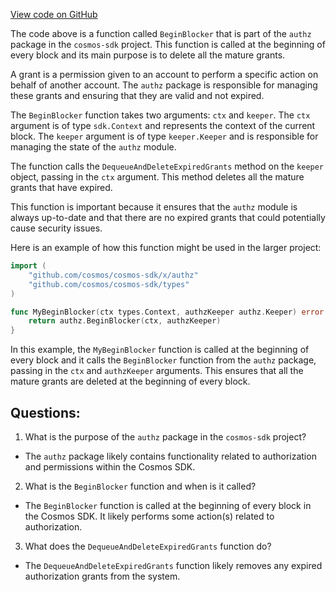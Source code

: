 [View code on GitHub](https://github.com/cosmos/cosmos-sdk/blob/main/x/authz/module/abci.go)

The code above is a function called `BeginBlocker` that is part of the `authz` package in the `cosmos-sdk` project. This function is called at the beginning of every block and its main purpose is to delete all the mature grants. 

A grant is a permission given to an account to perform a specific action on behalf of another account. The `authz` package is responsible for managing these grants and ensuring that they are valid and not expired. 

The `BeginBlocker` function takes two arguments: `ctx` and `keeper`. The `ctx` argument is of type `sdk.Context` and represents the context of the current block. The `keeper` argument is of type `keeper.Keeper` and is responsible for managing the state of the `authz` module. 

The function calls the `DequeueAndDeleteExpiredGrants` method on the `keeper` object, passing in the `ctx` argument. This method deletes all the mature grants that have expired. 

This function is important because it ensures that the `authz` module is always up-to-date and that there are no expired grants that could potentially cause security issues. 

Here is an example of how this function might be used in the larger project:

```go
import (
    "github.com/cosmos/cosmos-sdk/x/authz"
    "github.com/cosmos/cosmos-sdk/types"
)

func MyBeginBlocker(ctx types.Context, authzKeeper authz.Keeper) error {
    return authz.BeginBlocker(ctx, authzKeeper)
}
```

In this example, the `MyBeginBlocker` function is called at the beginning of every block and it calls the `BeginBlocker` function from the `authz` package, passing in the `ctx` and `authzKeeper` arguments. This ensures that all the mature grants are deleted at the beginning of every block.
## Questions: 
 1. What is the purpose of the `authz` package in the `cosmos-sdk` project?
- The `authz` package likely contains functionality related to authorization and permissions within the Cosmos SDK.

2. What is the `BeginBlocker` function and when is it called?
- The `BeginBlocker` function is called at the beginning of every block in the Cosmos SDK. It likely performs some action(s) related to authorization.

3. What does the `DequeueAndDeleteExpiredGrants` function do?
- The `DequeueAndDeleteExpiredGrants` function likely removes any expired authorization grants from the system.